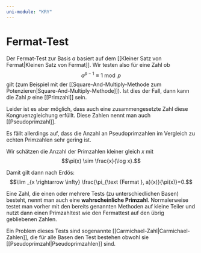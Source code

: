 ```yaml
---
uni-module: "KRY"
---
```


# Fermat-Test

Der Fermat-Test zur Basis $a$ basiert auf dem [[Kleiner Satz von Fermat|Kleinen Satz von Fermat]]. Wir testen also für eine Zahl ob
$$a^{p-1}\equiv1\bmod p$$
gilt (zum Beispiel mit der [[Square-And-Multiply-Methode zum Potenzieren|Square-And-Multiply-Methode]]). Ist dies der Fall, dann kann die Zahl $p$ eine [[Primzahl]] sein.

Leider ist es aber möglich, dass auch eine zusammengesetzte Zahl diese Kongruenzgleichung erfüllt. Diese Zahlen nennt man auch [[Pseudoprimzahl]].

Es fällt allerdings auf, dass die Anzahl an Pseudoprimzahlen im Vergleich zu echten Primzahlen sehr gering ist.

Wir schätzen die Anzahl der Primzahlen kleiner gleich $x$ mit
$$\pi(x) \sim \frac{x}{\log x}.$$

Damit gilt dann nach Erdös:
$$\lim _{x \rightarrow \infty} \frac{\pi_{\text {Fermat }, a}(x)}{\pi(x)}=0.$$

Eine Zahl, die einen oder mehrere Tests (zu unterschiedlichen Basen) besteht, nennt man auch eine **wahrscheinliche Primzahl**.
Normalerweise testet man vorher mit den bereits genannten Methoden auf kleine Teiler und nutzt dann einen Primzahltest wie den Fermattest auf den übrig gebliebenen Zahlen.

Ein Problem dieses Tests sind sogenannte [[Carmichael-Zahl|Carmichael-Zahlen]], die für alle Basen den Test bestehen obwohl sie [[Pseudoprimzahl|Pseudoprimzahlen]] sind.
